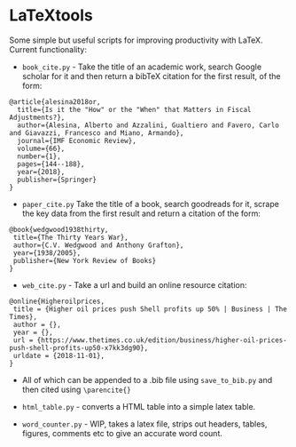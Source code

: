 # LaTeXtools

Some simple but useful scripts for improving productivity with LaTeX. Current functionality:

* `book_cite.py` - Take the title of an academic work, search Google scholar for it and then return a bibTeX citation for the first result, of the form:
```
@article{alesina2018or,
  title={Is it the "How" or the "When" that Matters in Fiscal Adjustments?},
  author={Alesina, Alberto and Azzalini, Gualtiero and Favero, Carlo and Giavazzi, Francesco and Miano, Armando},
  journal={IMF Economic Review},
  volume={66},
  number={1},
  pages={144--188},
  year={2018},
  publisher={Springer}
}
```

* `paper_cite.py` Take the title of a book, search goodreads for it, scrape the key data from the first result and return a citation of the form:
```
@book{wedgwood1938thirty,
 title={The Thirty Years War},
 author={C.V. Wedgwood and Anthony Grafton},
 year={1938/2005},
 publisher={New York Review of Books}
}
```

* `web_cite.py` - Take a url and build an online resource citation:
```
@online{Higheroilprices,
 title = {Higher oil prices push Shell profits up 50% | Business | The Times},
 author = {},
 year = {},
 url = {https://www.thetimes.co.uk/edition/business/higher-oil-prices-push-shell-profits-up50-x7kk3dg90},
 urldate = {2018-11-01},
}
```

* All of which can be appended to a .bib file using `save_to_bib.py` and then cited using `\parencite{}`

* `html_table.py` - converts a HTML table into a simple latex table.

* `word_counter.py` - WIP, takes a latex file, strips out headers, tables, figures, comments etc to give an accurate word count.
